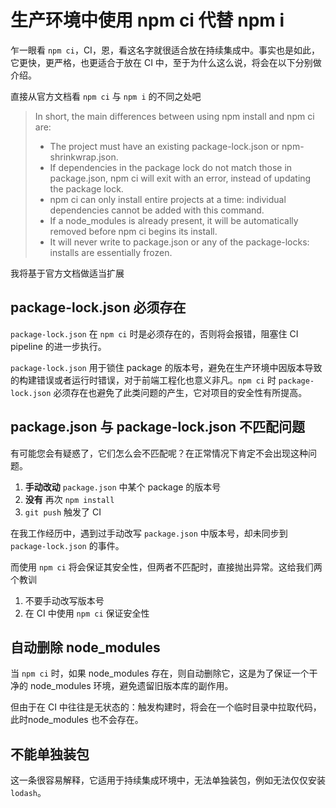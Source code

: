 # 生产环境中使用 npm ci 代替 npm i

乍一眼看 `npm ci`，CI，恩，看这名字就很适合放在持续集成中。事实也是如此，它更快，更严格，也更适合于放在 CI 中，至于为什么这么说，将会在以下分别做介绍。

直接从官方文档看 `npm ci` 与 `npm i` 的不同之处吧

> In short, the main differences between using npm install and npm ci are:
> 
> + The project must have an existing package-lock.json or npm-shrinkwrap.json.
> + If dependencies in the package lock do not match those in package.json, npm ci will exit with an error, instead of updating the package lock.
> + npm ci can only install entire projects at a time: individual dependencies cannot be added with this command.
> + If a node_modules is already present, it will be automatically removed before npm ci begins its install.
> + It will never write to package.json or any of the package-locks: installs are essentially frozen.

我将基于官方文档做适当扩展

## package-lock.json 必须存在

`package-lock.json` 在 `npm ci` 时是必须存在的，否则将会报错，阻塞住 CI pipeline 的进一步执行。

`package-lock.json` 用于锁住 package 的版本号，避免在生产环境中因版本导致的构建错误或者运行时错误，对于前端工程化也意义非凡。`npm ci` 时 `package-lock.json` 必须存在也避免了此类问题的产生，它对项目的安全性有所提高。

## package.json 与 package-lock.json 不匹配问题

有可能您会有疑惑了，它们怎么会不匹配呢？在正常情况下肯定不会出现这种问题。

1. **手动改动** `package.json` 中某个 package 的版本号
1. **没有** 再次 `npm install`
1. `git push` 触发了 CI

在我工作经历中，遇到过手动改写 `package.json` 中版本号，却未同步到 `package-lock.json` 的事件。

而使用 `npm ci` 将会保证其安全性，但两者不匹配时，直接抛出异常。这给我们两个教训

1. 不要手动改写版本号
1. 在 CI 中使用 `npm ci` 保证安全性

## 自动删除 node_modules

当 `npm ci` 时，如果 node_modules 存在，则自动删除它，这是为了保证一个干净的 node_modules 环境，避免遗留旧版本库的副作用。

但由于在 CI 中往往是无状态的：触发构建时，将会在一个临时目录中拉取代码，此时node_modules 也不会存在。

## 不能单独装包

这一条很容易解释，它适用于持续集成环境中，无法单独装包，例如无法仅仅安装 `lodash`。

